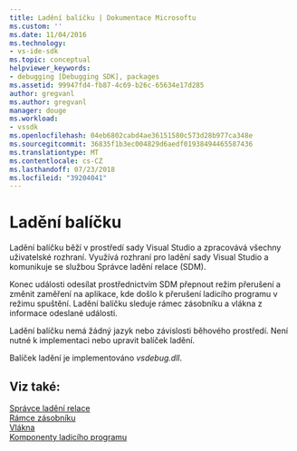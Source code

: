 ```yaml
---
title: Ladění balíčku | Dokumentace Microsoftu
ms.custom: ''
ms.date: 11/04/2016
ms.technology:
- vs-ide-sdk
ms.topic: conceptual
helpviewer_keywords:
- debugging [Debugging SDK], packages
ms.assetid: 99947fd4-fb87-4c69-b26c-65634e17d285
author: gregvanl
ms.author: gregvanl
manager: douge
ms.workload:
- vssdk
ms.openlocfilehash: 04eb6802cabd4ae36151580c573d28b977ca348e
ms.sourcegitcommit: 36835f1b3ec004829d6aedf01938494465587436
ms.translationtype: MT
ms.contentlocale: cs-CZ
ms.lasthandoff: 07/23/2018
ms.locfileid: "39204041"
---
```

# <a name="debug-package"></a>Ladění balíčku
Ladění balíčku běží v prostředí sady Visual Studio a zpracovává všechny uživatelské rozhraní. Využívá rozhraní pro ladění sady Visual Studio a komunikuje se službou Správce ladění relace (SDM).  
  
 Konec události odesílat prostřednictvím SDM přepnout režim přerušení a změnit zaměření na aplikace, kde došlo k přerušení ladicího programu v režimu spuštění. Ladění balíčku sleduje rámec zásobníku a vlákna z informace odeslané události.  
  
 Ladění balíčku nemá žádný jazyk nebo závislosti běhového prostředí. Není nutné k implementaci nebo upravit balíček ladění.  
  
 Balíček ladění je implementováno *vsdebug.dll*.  
  
## <a name="see-also"></a>Viz také:  
 [Správce ladění relace](../../extensibility/debugger/session-debug-manager.md)   
 [Rámce zásobníku](../../extensibility/debugger/stack-frames.md)   
 [Vlákna](../../extensibility/debugger/threads.md)   
 [Komponenty ladicího programu](../../extensibility/debugger/debugger-components.md)